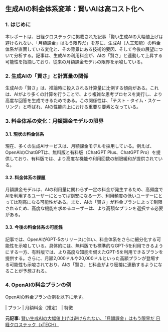 ## 生成AIの料金体系変革：賢いAIは高コスト化へ

### 1. はじめに

本レポートは、日経クロステックに掲載された記事「賢い生成AIの大幅値上げは避けられない、「月額課金」はもう限界だ」を基に、生成AI（人工知能）の料金体系が直面している変化と、その背景にある技術的要因、そして今後の展望について分析する。記事は、生成AIの利用料金が、AIの「賢さ」と連動して上昇する可能性を指摘しており、従来の月額課金モデルの限界を示唆している。

### 2. 生成AIの「賢さ」と計算量の関係

生成AIの「賢さ」は、推論時に投入される計算量に比例する傾向がある。これは、AIがより多くの計算を行うことで、より複雑な思考プロセスを実行し、より高度な回答を生成できるためである。この関係性は、「テスト・タイム・スケーリング」と呼ばれ、AIの性能向上における重要な要素となっている。

### 3. 料金体系の変化：月額課金モデルの限界

#### 3.1. 現状の料金体系

現在、多くの生成AIサービスは、月額課金モデルを採用している。例えば、OpenAIのChatGPTは、無料版と有料版（ChatGPT Plus、ChatGPT Pro）を提供しており、有料版では、より高度な機能や利用回数の制限緩和が提供されている。

#### 3.2. 料金体系の課題

月額課金モデルは、AIの利用量に関わらず一定の料金が発生するため、高頻度でAIを利用するユーザーにとっては割安になる一方、利用頻度の低いユーザーにとっては割高になる可能性がある。また、AIの「賢さ」が料金プランによって制限されるため、高度な機能を求めるユーザーは、より高額なプランを選択する必要がある。

#### 3.3. 今後の料金体系の可能性

記事では、OpenAIがGPT-5のリリースに伴い、料金体系をさらに細分化する可能性を示唆している。具体的には、無料版でも標準的なGPT-5を利用できるようにする一方、有料版では、より高度な知能を備えたGPT-5を利用できるプランを提供する。さらに、月額2,000ドルや20,000ドルといった高額プランが登場する可能性も示唆されており、AIの「賢さ」と料金がより密接に連動するようになることが予想される。

### 4. OpenAIの料金プランの例

OpenAIの料金プランの例を以下に示す。

| プラン | 月額料金（推定） | 特徴 

**元記事:** [賢い生成AIの大幅値上げは避けられない、「月額課金」はもう限界だ 日経クロステック（xTECH）](https://xtech.nikkei.com/atcl/nxt/column/18/00692/031700154/)
